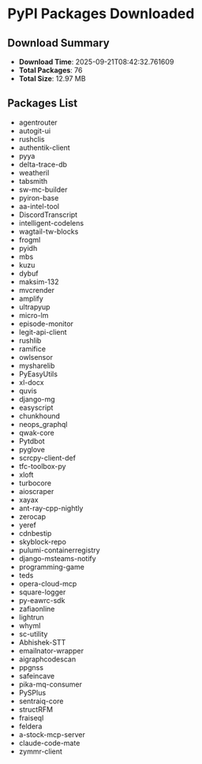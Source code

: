 # PyPI Packages Downloaded

## Download Summary
- **Download Time**: 2025-09-21T08:42:32.761609
- **Total Packages**: 76
- **Total Size**: 12.97 MB

## Packages List
- agentrouter
- autogit-ui
- rushclis
- authentik-client
- pyya
- delta-trace-db
- weatheril
- tabsmith
- sw-mc-builder
- pyiron-base
- aa-intel-tool
- DiscordTranscript
- intelligent-codelens
- wagtail-tw-blocks
- frogml
- pyidh
- mbs
- kuzu
- dybuf
- maksim-132
- mvcrender
- amplify
- ultrapyup
- micro-lm
- episode-monitor
- legit-api-client
- rushlib
- ramifice
- owlsensor
- mysharelib
- PyEasyUtils
- xl-docx
- quvis
- django-mg
- easyscript
- chunkhound
- neops_graphql
- qwak-core
- Pytdbot
- pyglove
- scrcpy-client-def
- tfc-toolbox-py
- xloft
- turbocore
- aioscraper
- xayax
- ant-ray-cpp-nightly
- zerocap
- yeref
- cdnbestip
- skyblock-repo
- pulumi-containerregistry
- django-msteams-notify
- programming-game
- teds
- opera-cloud-mcp
- square-logger
- py-eawrc-sdk
- zafiaonline
- lightrun
- whyml
- sc-utility
- Abhishek-STT
- emailnator-wrapper
- aigraphcodescan
- ppgnss
- safeincave
- pika-mq-consumer
- PySPlus
- sentraiq-core
- structRFM
- fraiseql
- feldera
- a-stock-mcp-server
- claude-code-mate
- zymmr-client
